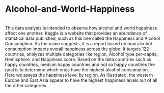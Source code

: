 # Alcohol-and-World-Happiness
<br>
This data analysis is intended to observe how alcohol and world happiness affect one another. Kaggle is a website that provides an abundance of statistical data published, such as this one called the Happiness and Alcohol Consumption. As the name suggests, it is a report based on how alcohol consumption impacts overall happiness across the globe. It targets 122 countries, analyzes multiple categories like region, Alcohol type per-capita, Hemisphere, and Happiness score. Based on the data countries such as happy countries, medium happy countries and not so happy countries the goal is to determine which ones have the highest alcohol consumption. 
<br>
Here we assess the happiness level by region. As illustrated, the western Europe and East Asia appear to have the highest happiness levels out of all the other categories. 
